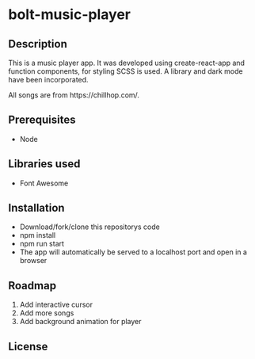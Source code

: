 # bolt-music-player

## Description

<p>This is a music player app. It was developed using create-react-app and function components, for styling SCSS is used. A library and dark mode have been incorporated.</p>

<p>All songs are from https://chillhop.com/.</p>

## Prerequisites

<ul>
  <li>Node</li>
</ul>

## Libraries used

<ul>
 <li>Font Awesome</li>
</ul>

## Installation

<ul>
  <li>Download/fork/clone this repositorys code</li>
  <li>npm install</li>
  <li>npm run start</li>
  <li>The app will automatically be served to a localhost port and open in a browser</li>
</ul>

## Roadmap

<ol>
  <li>Add interactive cursor</li>
  <li>Add more songs</li>
  <li>Add background animation for player</li>
</ol>

## License
